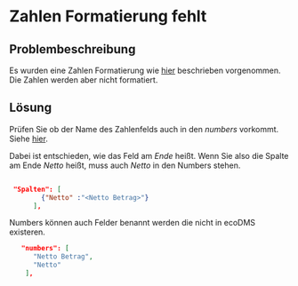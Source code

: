 # Zahlen Formatierung fehlt 


## Problembeschreibung

Es wurden eine Zahlen Formatierung  wie [hier](<../../3. Konfiguration/008config_formatierung.md>) beschrieben vorgenommen. 
Die Zahlen werden aber nicht formatiert. 

## Lösung

Prüfen Sie ob der Name des Zahlenfelds auch in den *numbers* vorkommt.
Siehe  [hier](<../../3. Konfiguration/002config_general.md>).

Dabei ist entschieden, wie das Feld am *Ende* heißt. Wenn Sie also die Spalte am Ende *Netto* heißt, muss auch *Netto* in den Numbers stehen.


``` JSON title="Konfiguration Spalten"

 "Spalten": [
        {"Netto" :"<Netto Betrag>"}
      ],
```


Numbers können auch Felder benannt werden die nicht in ecoDMS existeren.

``` JSON title="Konfiguration numbers"
   "numbers": [
      "Netto Betrag",
      "Netto"
    ],
```
